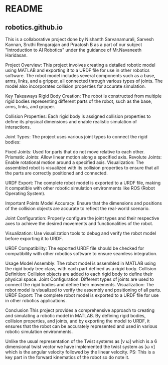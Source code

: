 # README

## robotics.github.io
This is a collaborative project done by Nishanth Sarvanamurali, Sarvesh Kannan, Sruthi Rengarajan and Praatosh B as a part of our subject "Introduction to AI Robotics" under the guidance of Mr.Navaneeth Haridasan. 

Project Overview:
This project involves creating a detailed robotic model using MATLAB and exporting it to a URDF file for use in other robotics software. The robot model includes several components such as a base, arms, links, and a gripper, all connected through various types of joints. The model also incorporates collision properties for accurate simulation.

Key Takeaways
Rigid Body Creation: The robot is constructed from multiple rigid bodies representing different parts of the robot, such as the base, arms, links, and gripper.

Collision Properties: Each rigid body is assigned collision properties to define its physical dimensions and enable realistic simulation of interactions.

Joint Types: The project uses various joint types to connect the rigid bodies:

Fixed Joints: Used for parts that do not move relative to each other.
Prismatic Joints: Allow linear motion along a specified axis.
Revolute Joints: Enable rotational motion around a specified axis.
Visualization: The assembled robot is visualized with its collision properties to ensure that all the parts are correctly positioned and connected.

URDF Export: The complete robot model is exported to a URDF file, making it compatible with other robotic simulation environments like ROS (Robot Operating System).

Important Points
Model Accuracy: Ensure that the dimensions and positions of the collision objects are accurate to reflect the real-world scenario.

Joint Configuration: Properly configure the joint types and their respective axes to achieve the desired movements and functionalities of the robot.

Visualization: Use visualization tools to debug and verify the robot model before exporting it to URDF.

URDF Compatibility: The exported URDF file should be checked for compatibility with other robotics software to ensure seamless integration.

Usage
Model Assembly: The robot model is assembled in MATLAB using the rigid body tree class, with each part defined as a rigid body.
Collision Definition: Collision objects are added to each rigid body to define their physical space.
Joint Configuration: Different types of joints are used to connect the rigid bodies and define their movements.
Visualization: The robot model is visualized to verify the assembly and positioning of all parts.
URDF Export: The complete robot model is exported to a URDF file for use in other robotics applications.

Conclusion
This project provides a comprehensive approach to creating and simulating a robotic model in MATLAB. By defining rigid bodies, collision properties, and joints, and by exporting the model to URDF, it ensures that the robot can be accurately represented and used in various robotic simulation environments.

Unlike the usual representation of the Twist systems as [v ω] which is a 6 dimensional twist vector we have implemented the twist system as [ω v] which is the angular velocity followed by the linear velocity. PS: This is a key part in the forward kinematics of the robot so do note it. 
